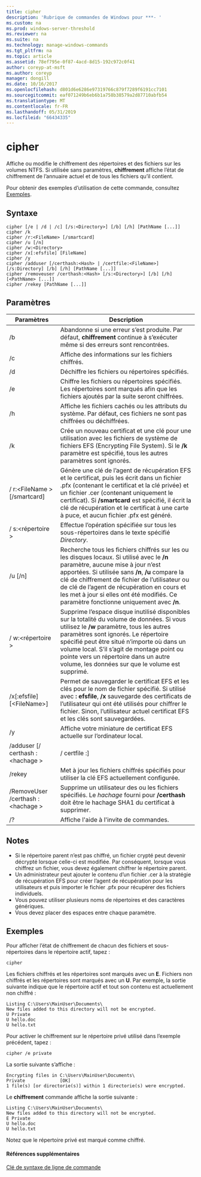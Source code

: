 ```yaml
---
title: cipher
description: 'Rubrique de commandes de Windows pour ***- '
ms.custom: na
ms.prod: windows-server-threshold
ms.reviewer: na
ms.suite: na
ms.technology: manage-windows-commands
ms.tgt_pltfrm: na
ms.topic: article
ms.assetid: 78ef795e-0f87-4acd-8d15-192c972c0f41
author: coreyp-at-msft
ms.author: coreyp
manager: dongill
ms.date: 10/16/2017
ms.openlocfilehash: d801d6e6286e97319766c879f7289f6191cc7101
ms.sourcegitcommit: eaf071249b6eb6b1a758b38579a2d87710abfb54
ms.translationtype: MT
ms.contentlocale: fr-FR
ms.lasthandoff: 05/31/2019
ms.locfileid: "66434335"
---
```

# <a name="cipher"></a>cipher



Affiche ou modifie le chiffrement des répertoires et des fichiers sur les volumes NTFS. Si utilisée sans paramètres, **chiffrement** affiche l’état de chiffrement de l’annuaire actuel et de tous les fichiers qu’il contient.

Pour obtenir des exemples d’utilisation de cette commande, consultez [Exemples](#BKMK_examples).

## <a name="syntax"></a>Syntaxe

```
cipher [/e | /d | /c] [/s:<Directory>] [/b] [/h] [PathName [...]]
cipher /k
cipher /r:<FileName> [/smartcard]
cipher /u [/n]
cipher /w:<Directory>
cipher /x[:efsfile] [FileName]
cipher /y
cipher /adduser [/certhash:<Hash> | /certfile:<FileName>] [/s:Directory] [/b] [/h] [PathName [...]]
cipher /removeuser /certhash:<Hash> [/s:<Directory>] [/b] [/h] [<PathName> [...]]
cipher /rekey [PathName [...]]
```

## <a name="parameters"></a>Paramètres

|          Paramètres           |                                                                                                                                                   Description                                                                                                                                                    |
|-------------------------------|------------------------------------------------------------------------------------------------------------------------------------------------------------------------------------------------------------------------------------------------------------------------------------------------------------------|
|              /b               |                                                                                                    Abandonne si une erreur s’est produite. Par défaut, **chiffrement** continue à s’exécuter même si des erreurs sont rencontrées.                                                                                                    |
|              /c               |                                                                                                                                   Affiche des informations sur les fichiers chiffrés.                                                                                                                                    |
|              /d               |                                                                                                                                   Déchiffre les fichiers ou répertoires spécifiés.                                                                                                                                   |
|              /e               |                                                                                          Chiffre les fichiers ou répertoires spécifiés. Les répertoires sont marqués afin que les fichiers ajoutés par la suite seront chiffrées.                                                                                           |
|              /h               |                                                                                                     Affiche les fichiers cachés ou les attributs du système. Par défaut, ces fichiers ne sont pas chiffrées ou déchiffrées.                                                                                                     |
|              /k               |                                                                            Crée un nouveau certificat et une clé pour une utilisation avec les fichiers de système de fichiers EFS (Encrypting File System). Si le **/k** paramètre est spécifié, tous les autres paramètres sont ignorés.                                                                            |
|  / r:\<FileName > [/smartcard]  |   Génère une clé de l’agent de récupération EFS et le certificat, puis les écrit dans un fichier .pfx (contenant le certificat et la clé privée) et un fichier .cer (contenant uniquement le certificat). Si **/smartcard** est spécifié, il écrit la clé de récupération et le certificat à une carte à puce, et aucun fichier .pfx est généré.   |
|        / s:\<répertoire >        |                                                                                                               Effectue l’opération spécifiée sur tous les sous-répertoires dans le texte spécifié *Directory*.                                                                                                               |
|            /u [/n]            |  Recherche tous les fichiers chiffrés sur les ou les disques locaux. Si utilisé avec le **/n** paramètre, aucune mise à jour n’est apportées. Si utilisée sans **/n**, **/u** compare la clé de chiffrement de fichier de l’utilisateur ou de clé de l’agent de récupération en cours et les met à jour si elles ont été modifiés. Ce paramètre fonctionne uniquement avec **/n**.  |
|        / w:\<répertoire >        | Supprime l’espace disque inutilisé disponibles sur la totalité du volume de données. Si vous utilisez le **/w** paramètre, tous les autres paramètres sont ignorés. Le répertoire spécifié peut être situé n’importe où dans un volume local. S’il s’agit de montage point ou pointe vers un répertoire dans un autre volume, les données sur que le volume est supprimé. |
|  /x[:efsfile] [\<FileName>]   |                                 Permet de sauvegarder le certificat EFS et les clés pour le nom de fichier spécifié. Si utilisé avec **: efsfile**, **/x** sauvegarde des certificats de l’utilisateur qui ont été utilisés pour chiffrer le fichier. Sinon, l’utilisateur actuel certificat EFS et les clés sont sauvegardées.                                 |
|              /y               |                                                                                                                      Affiche votre miniature de certificat EFS actuelle sur l’ordinateur local.                                                                                                                      |
|  /adduser [/ certhash :\<hachage >  |                                                                                                                                              / certfile :<FileName>]                                                                                                                                               |
|            /rekey             |                                                                                                                 Met à jour les fichiers chiffrés spécifiés pour utiliser la clé EFS actuellement configurée.                                                                                                                 |
| /RemoveUser /certhash :\<hachage > |                                                                                       Supprime un utilisateur des ou les fichiers spécifiés. Le *hachage* fourni pour **/certhash** doit être le hachage SHA1 du certificat à supprimer.                                                                                       |
|              /?               |                                                                                                                                       Affiche l'aide à l'invite de commandes.                                                                                                                                       |

## <a name="remarks"></a>Notes

-   Si le répertoire parent n’est pas chiffré, un fichier crypté peut devenir décrypté lorsque celle-ci est modifiée. Par conséquent, lorsque vous chiffrez un fichier, vous devez également chiffrer le répertoire parent.
-   Un administrateur peut ajouter le contenu d’un fichier .cer à la stratégie de récupération EFS pour créer l’agent de récupération pour les utilisateurs et puis importer le fichier .pfx pour récupérer des fichiers individuels.
-   Vous pouvez utiliser plusieurs noms de répertoires et des caractères génériques.
-   Vous devez placer des espaces entre chaque paramètre.

## <a name="BKMK_examples"></a>Exemples

Pour afficher l’état de chiffrement de chacun des fichiers et sous-répertoires dans le répertoire actif, tapez :
```
cipher
```
Les fichiers chiffrés et les répertoires sont marqués avec un **E**. Fichiers non chiffrés et les répertoires sont marqués avec un **U**. Par exemple, la sortie suivante indique que le répertoire actif et tout son contenu est actuellement non chiffré :
```
Listing C:\Users\MainUser\Documents\
New files added to this directory will not be encrypted.
U Private
U hello.doc
U hello.txt
```
Pour activer le chiffrement sur le répertoire privé utilisé dans l’exemple précédent, tapez :
```
cipher /e private
```
La sortie suivante s’affiche :
```
Encrypting files in C:\Users\MainUser\Documents\
Private             [OK]
1 file(s) [or directorie(s)] within 1 directorie(s) were encrypted.
```
Le **chiffrement** commande affiche la sortie suivante :
```
Listing C:\Users\MainUser\Documents\
New files added to this directory will not be encrypted.
E Private
U hello.doc
U hello.txt
```
Notez que le répertoire privé est marqué comme chiffré.

#### <a name="additional-references"></a>Références supplémentaires

[Clé de syntaxe de ligne de commande](command-line-syntax-key.md)